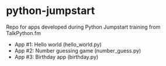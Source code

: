 # python-jumpstart
Repo for apps developed during Python Jumpstart training from TalkPython.fm

* App #1: Hello world (hello_world.py)
* App #2: Number guessing game (number_guess.py)
* App #3: Birthday app (birthday.py)